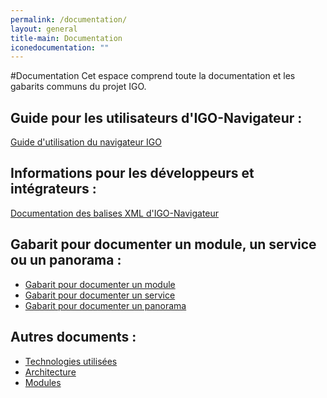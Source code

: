 ```yaml
---
permalink: /documentation/
layout: general
title-main: Documentation
iconedocumentation: ""
---
```


#Documentation
Cet espace comprend toute la documentation et les gabarits communs du projet IGO.


## Guide pour les utilisateurs d'IGO-Navigateur :
[Guide d'utilisation du navigateur IGO](https://github.com/infra-geo-ouverte/igo/blob/master/doc/guide/IGO_Navigateur_guide.docx)

## Informations pour les développeurs et intégrateurs :
[Documentation des balises XML d'IGO-Navigateur](https://github.com/infra-geo-ouverte/igo/blob/master/doc/xml/DocumentationXML.markdown)


## Gabarit pour documenter un module, un service ou un panorama :
* [Gabarit pour documenter un module](/site-web/documentation/doc_module)
* [Gabarit pour documenter un service](/site-web/documentation/doc_service)
* [Gabarit pour documenter un panorama](/site-web/documentation/doc_panorama)

## Autres documents :
* [Technologies utilisées](/site-web/documentation/techno)
* [Architecture](https://github.com/infra-geo-ouverte/igo/blob/master/doc/IGO-CIBLE-v2014_aveclogo.png)
* [Modules](/site-web/documentation/module)

